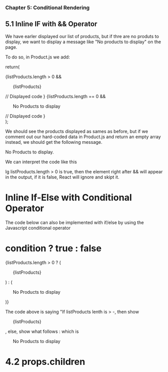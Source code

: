 ### Chapter 5: Conditional Rendering

## 5.1 Inline IF with && Operator

We have earler displayed our list of products, but if thre are no produts to display, we want to display a message like "No products to display" on the page.

To do so, in Product.js we add:

  return(
    <div>
    {listProducts.length > 0 &&
      <ul>{listProducts}</ul> // Displayed code
    }
    {listProducts.length == 0 &&
      <ul>No Products to display</ul> // Displayed code
    }
    </div>
  );

We should see the products displayed as sames as before, but if we comment out our hard-coded data in Product.js and return an empty array instead, we should get the following message.

  No Products to display.

We can interpret the code like this

  Ig listProducts.length > 0 is true, then the element right after && will appear in the output, if it is false, React will ignore and skipt it.


# Inline If-Else with Conditional Operator

The code below can also be implemented with if/else by using the Javascript conditional operator

# condition ? true : false

  {listProducts.length > 0 ? (
    <ul>{listProducts}</ul>
      ) : (
    <ul>No Products to display</ul>
      )}

The code above is saying "If listProducts lenth is > -, then show <ul>{listProducts}</ul>, else, show what follows : which is <ul>No Products to display</ul>

# 4.2 props.children


